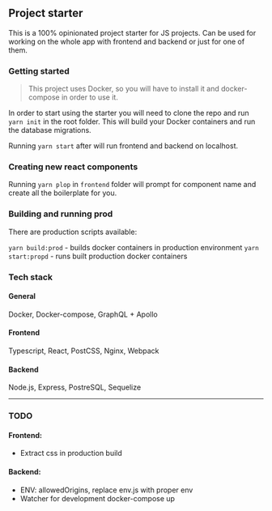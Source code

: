 ## Project starter

This is a 100% opinionated project starter for JS projects. 
Can be used for working on the whole app with frontend and backend or just for one of them.

### Getting started

> This project uses Docker, so you will have to install it and docker-compose in order to use it.

In order to start using the starter you will need to clone the repo and run `yarn init` in the root folder.
This will build your Docker containers and run the database migrations.

Running `yarn start` after will run frontend and backend on localhost.

### Creating new react components

Running `yarn plop` in `frontend` folder will prompt for component name and create all the boilerplate for you.

### Building and running prod

There are production scripts available:

`yarn build:prod` - builds docker containers in production environment
`yarn start:propd` - runs built production docker containers

### Tech stack

#### General
Docker, Docker-compose, GraphQL + Apollo

#### Frontend
Typescript, React, PostCSS, Nginx, Webpack

#### Backend
Node.js, Express, PostreSQL, Sequelize

---

### TODO

#### Frontend:
- Extract css in production build

#### Backend:
- ENV: allowedOrigins, replace env.js with proper env
- Watcher for development docker-compose up

